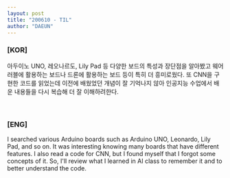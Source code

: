 ```yaml
---
layout: post
title: "200610 - TIL"
author: "DAEUN"
---
```


### [KOR]
아두이노 UNO, 레오나르도, Lily Pad 등 다양한 보드의 특성과 장단점을 알아봤고 웨어러블에 활용하는 보드나 드론에 활용하는 보드 등이 특히 더 흥미로웠다. 또 CNN을 구현한 코드를 읽었는데 이전에 배웠었던 개념이 잘 기억나지 않아 인공지능 수업에서 배운 내용들을 다시 복습해 더 잘 이해하려한다.
<br><br><br>
### [ENG]
I searched various Arduino boards such as Arduino UNO, Leonardo, Lily Pad, and so on. It was interesting knowing many boards that have different features. I also read a code for CNN, but I found myself that I forgot some concepts of it. So, I'll review what I learned in AI class to remember it and to better understand the code.
